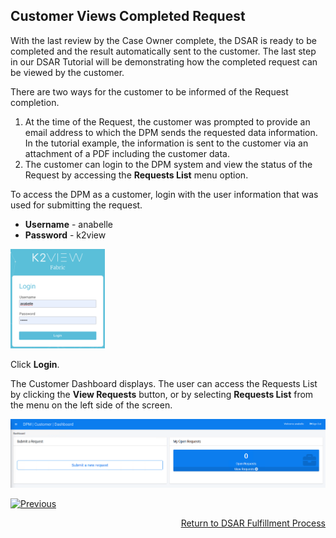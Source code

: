 ## Customer Views Completed Request

With the last review by the Case Owner complete, the DSAR is ready to be completed and the result automatically sent to the customer. The last step in our DSAR Tutorial will be demonstrating how the completed request can be viewed by the customer. 

There are two ways for the customer to be informed of the Request completion.

1. At the time of the Request, the customer was prompted to provide an email address to which the DPM sends the requested data information. In the tutorial example, the information is sent to the customer via an attachment of a PDF including the customer data. 
2. The customer can login to the DPM system and view the status of the Request by accessing the **Requests List** menu option. 

To access the DPM as a customer, login with the user information that was used for submitting the request.

- **Username** - anabelle
- **Password** - k2view

<img src="../images/anabelle_login.png" width="30%" height="30%">
                                
Click **Login**.

The Customer Dashboard displays. The user can access the Requests List by clicking the **View Requests** button, or by selecting **Requests List** from the menu on the left side of the screen. 

![image](../images/Customer_Dashboard.png)    



[![Previous](/articles/images/Previous.png)]( 02_04_DSAR_Fulfillment_Case_Owner_Perform_Task.md)[<p align="right"> Return to DSAR Fulfillment Process</p>](02_00_DSAR_Fulfillment_intro.md)
